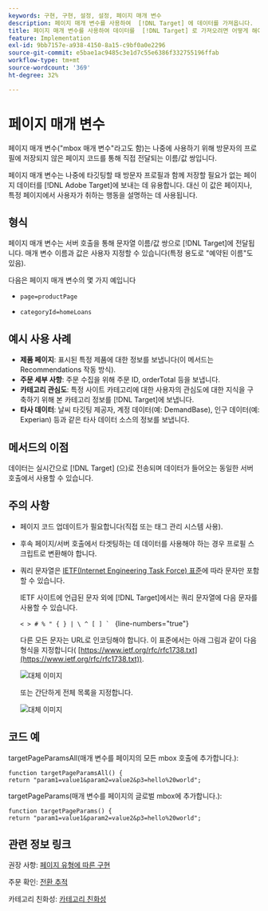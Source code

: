 ```yaml
---
keywords: 구현, 구현, 설정, 설정, 페이지 매개 변수
description: 페이지 매개 변수를 사용하여  [!DNL Target] 에 데이터를 가져옵니다.
title: 페이지 매개 변수를 사용하여 데이터를  [!DNL Target] 로 가져오려면 어떻게 해야 합니까?
feature: Implementation
exl-id: 9bb7157e-a938-4150-8a15-c9bf0a0e2296
source-git-commit: e5bae1ac9485c3e1d7c55e6386f332755196ffab
workflow-type: tm+mt
source-wordcount: '369'
ht-degree: 32%

---
```


# 페이지 매개 변수

페이지 매개 변수(&quot;mbox 매개 변수&quot;라고도 함)는 나중에 사용하기 위해 방문자의 프로필에 저장되지 않은 페이지 코드를 통해 직접 전달되는 이름/값 쌍입니다.

페이지 매개 변수는 나중에 타깃팅할 때 방문자 프로필과 함께 저장할 필요가 없는 페이지 데이터를 [!DNL Adobe Target]에 보내는 데 유용합니다. 대신 이 값은 페이지나, 특정 페이지에서 사용자가 취하는 행동을 설명하는 데 사용됩니다.

## 형식

페이지 매개 변수는 서버 호출을 통해 문자열 이름/값 쌍으로 [!DNL Target]에 전달됩니다. 매개 변수 이름과 값은 사용자 지정할 수 있습니다(특정 용도로 &quot;예약된 이름&quot;도 있음).

다음은 페이지 매개 변수의 몇 가지 예입니다

* `page=productPage`

* `categoryId=homeLoans`

## 예시 사용 사례

* **제품 페이지**: 표시된 특정 제품에 대한 정보를 보냅니다(이 메서드는 Recommendations 작동 방식).
* **주문 세부 사항**: 주문 수집을 위해 주문 ID, orderTotal 등을 보냅니다.
* **카테고리 관심도**: 특정 사이트 카테고리에 대한 사용자의 관심도에 대한 지식을 구축하기 위해 본 카테고리 정보를 [!DNL Target]에 보냅니다.
* **타사 데이터**: 날씨 타깃팅 제공자, 계정 데이터(예: DemandBase), 인구 데이터(예: Experian) 등과 같은 타사 데이터 소스의 정보를 보냅니다.

## 메서드의 이점

데이터는 실시간으로 [!DNL Target] (으)로 전송되며 데이터가 들어오는 동일한 서버 호출에서 사용할 수 있습니다.

## 주의 사항

* 페이지 코드 업데이트가 필요합니다(직접 또는 태그 관리 시스템 사용).
* 후속 페이지/서버 호출에서 타겟팅하는 데 데이터를 사용해야 하는 경우 프로필 스크립트로 변환해야 합니다.
* 쿼리 문자열은 [IETF(Internet Engineering Task Force) 표준](https://www.ietf.org/rfc/rfc3986.txt)에 따라 문자만 포함할 수 있습니다.

  IETF 사이트에 언급된 문자 외에 [!DNL Target]에서는 쿼리 문자열에 다음 문자를 사용할 수 있습니다.

  ```< > # % " { } | \ ^ [ ] ` ``` {line-numbers=&quot;true&quot;}

  다른 모든 문자는 URL로 인코딩해야 합니다. 이 표준에서는 아래 그림과 같이 다음 형식을 지정합니다( [https://www.ietf.org/rfc/rfc1738.txt](https://www.ietf.org/rfc/rfc1738.txt)).

  ![대체 이미지](assets/ietf1.png)

  또는 간단하게 전체 목록을 지정합니다.

  ![대체 이미지](assets/ietf2.png)

## 코드 예

targetPageParamsAll(매개 변수를 페이지의 모든 mbox 호출에 추가합니다.):

`function targetPageParamsAll() { return "param1=value1&param2=value2&p3=hello%20world";`

targetPageParams(매개 변수를 페이지의 글로벌 mbox에 추가합니다.):

`function targetPageParams() { return "param1=value1&param2=value2&p3=hello%20world";`

## 관련 정보 링크

권장 사항: [페이지 유형에 따른 구현](https://experienceleague.adobe.com/docs/target/using/recommendations/plan-implement.html?lang=ko)

주문 확인: [전환 추적](../../implement/client-side/atjs/how-to-deployatjs/implement-target-without-a-tag-manager.md#track-conversions)

카테고리 친화성: [카테고리 친화성](https://experienceleague.adobe.com/docs/target/using/audiences/visitor-profiles/category-affinity.html?lang=ko)
